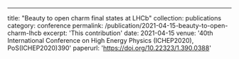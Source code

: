 ---
title: "Beauty to open charm final states at LHCb"
collection: publications
category: conference
permalink: /publication/2021-04-15-beauty-to-open-charm-lhcb
excerpt: 'This contribution'
date: 2021-04-15
venue: '40th International Conference on High Energy Physics (ICHEP2020), PoS(ICHEP2020)390'
paperurl: 'https://doi.org/10.22323/1.390.0388'